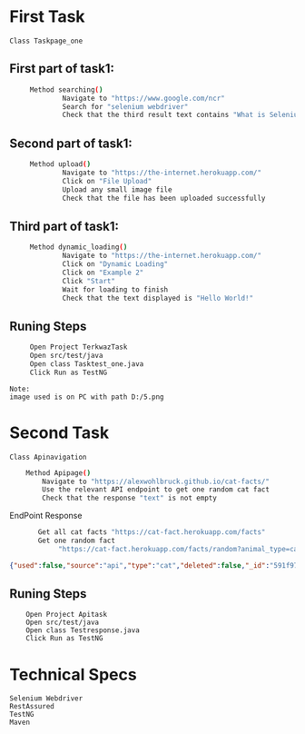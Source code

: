 # First Task

	Class Taskpage_one

## First part of task1:
   ```bash
		Method searching()
				Navigate to "https://www.google.com/ncr"
				Search for "selenium webdriver"
				Check that the third result text contains "What is Selenium WebDriver?"
   ```
## Second part of task1:
   ```bash
		Method upload()
				Navigate to "https://the-internet.herokuapp.com/"
				Click on "File Upload"
				Upload any small image file
				Check that the file has been uploaded successfully
   ```
## Third part of task1:
   ```bash
		Method dynamic_loading()
				Navigate to "https://the-internet.herokuapp.com/"
				Click on "Dynamic Loading"
				Click on "Example 2"
				Click "Start"
				Wait for loading to finish
				Check that the text displayed is "Hello World!"
   ```

## Runing Steps
   ```bash
		Open Project TerkwazTask
		Open src/test/java
		Open class Tasktest_one.java
		Click Run as TestNG
   ```

	Note:
	image used is on PC with path D:/5.png

# Second Task

	Class Apinavigation
```bash
	Method Apipage()
		Navigate to "https://alexwohlbruck.github.io/cat-facts/"
		Use the relevant API endpoint to get one random cat fact
		Check that the response "text" is not empty
```

EndPoint Response


``` bash
       Get all cat facts "https://cat-fact.herokuapp.com/facts"
       Get one random fact
			"https://cat-fact.herokuapp.com/facts/random?animal_type=cat&amount=1"

```
``` json
{"used":false,"source":"api","type":"cat","deleted":false,"_id":"591f97cc8dec2e14e3c20afe","__v":0,"text":"A form of AIDS exists in cats.","updatedAt":"2020-05-10T20:20:11.457Z","createdAt":"2018-01-04T01:10:54.673Z","status":{"verified":true,"sentCount":1},"user":"5a9ac18c7478810ea6c06381"}

```

## Runing Steps
		Open Project Apitask
		Open src/test/java
		Open class Testresponse.java
		Click Run as TestNG

# Technical Specs
	Selenium Webdriver
	RestAssured
	TestNG
	Maven
